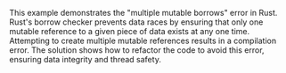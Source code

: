 This example demonstrates the "multiple mutable borrows" error in Rust.  Rust's borrow checker prevents data races by ensuring that only one mutable reference to a given piece of data exists at any one time. Attempting to create multiple mutable references results in a compilation error. The solution shows how to refactor the code to avoid this error, ensuring data integrity and thread safety.